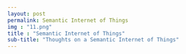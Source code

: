 ```yaml
---
layout: post
permalink: Semantic Internet of Things
img : "11.png"
title : "Semantic Internet of Things"
sub-title: "Thoughts on a Semantic Internet of Things"
---
```

